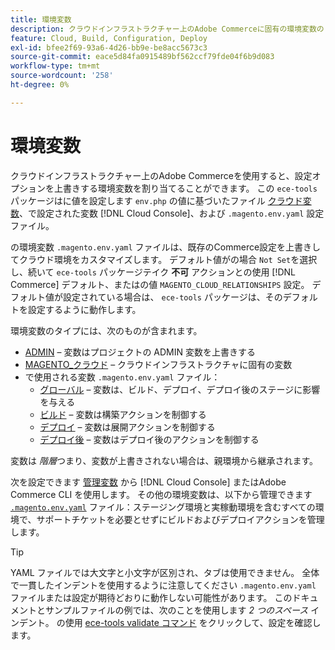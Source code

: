 ```yaml
---
title: 環境変数
description: クラウドインフラストラクチャー上のAdobe Commerceに固有の環境変数のリストを参照してください。
feature: Cloud, Build, Configuration, Deploy
exl-id: bfee2f69-93a6-4d26-bb9e-be8acc5673c3
source-git-commit: eace5d84fa0915489bf562ccf79fde04f6b9d083
workflow-type: tm+mt
source-wordcount: '258'
ht-degree: 0%

---
```


# 環境変数

クラウドインフラストラクチャー上のAdobe Commerceを使用すると、設定オプションを上書きする環境変数を割り当てることができます。 この `ece-tools` パッケージはに値を設定します `env.php` の値に基づいたファイル [クラウド変数](variables-cloud.md)、で設定された変数 [!DNL Cloud Console]、および `.magento.env.yaml` 設定ファイル。

の環境変数 `.magento.env.yaml` ファイルは、既存のCommerce設定を上書きしてクラウド環境をカスタマイズします。 デフォルト値がの場合 `Not Set`を選択し、続いて `ece-tools` パッケージテイク **不可** アクションとの使用 [!DNL Commerce] デフォルト、またはの値 `MAGENTO_CLOUD_RELATIONSHIPS` 設定。 デフォルト値が設定されている場合は、 `ece-tools` パッケージは、そのデフォルトを設定するように動作します。

環境変数のタイプには、次のものが含まれます。

- [ADMIN](variables-admin.md) – 変数はプロジェクトの ADMIN 変数を上書きする
- [MAGENTO_クラウド](variables-cloud.md) – クラウドインフラストラクチャに固有の変数
- で使用される変数 `.magento.env.yaml` ファイル：
   - [グローバル](variables-global.md) – 変数は、ビルド、デプロイ、デプロイ後のステージに影響を与える
   - [ビルド](variables-build.md) – 変数は構築アクションを制御する
   - [デプロイ](variables-deploy.md) – 変数は展開アクションを制御する
   - [デプロイ後](variables-post-deploy.md) – 変数はデプロイ後のアクションを制御する

変数は _階層_&#x200B;つまり、変数が上書きされない場合は、親環境から継承されます。

次を設定できます [管理変数](variables-admin.md) から [!DNL Cloud Console] またはAdobe Commerce CLI を使用します。 その他の環境変数は、以下から管理できます [`.magento.env.yaml`](configure-env-yaml.md) ファイル：ステージング環境と実稼動環境を含むすべての環境で、サポートチケットを必要とせずにビルドおよびデプロイアクションを管理します。

>[!TIP]
>
>YAML ファイルでは大文字と小文字が区別され、タブは使用できません。 全体で一貫したインデントを使用するように注意してください `.magento.env.yaml` ファイルまたは設定が期待どおりに動作しない可能性があります。 このドキュメントとサンプルファイルの例では、次のことを使用します _2 つのスペース_ インデント。 の使用 [ece-tools validate コマンド](configure-env-yaml.md#validate-configuration-file) をクリックして、設定を確認します。
